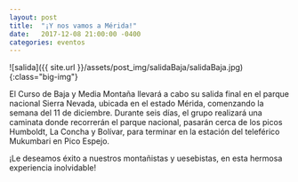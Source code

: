 ```yaml
---
layout: post
title:  "¡Y nos vamos a Mérida!"
date:   2017-12-08 21:00:00 -0400
categories: eventos
---
```

![salida]({{ site.url }}/assets/post_img/salidaBaja/salidaBaja.jpg){:class="big-img"}

El Curso de Baja y Media Montaña llevará a cabo su salida final en el parque nacional Sierra Nevada, ubicada en el estado Mérida, comenzando la semana del 11 de diciembre. Durante seis días, el grupo realizará una caminata donde recorrerán el parque nacional, pasarán cerca de los picos Humboldt, La Concha y Bolívar, para terminar en la estación del teleférico Mukumbari en Pico Espejo.

¡Le deseamos éxito a nuestros montañistas y uesebistas, en esta hermosa experiencia inolvidable! 
